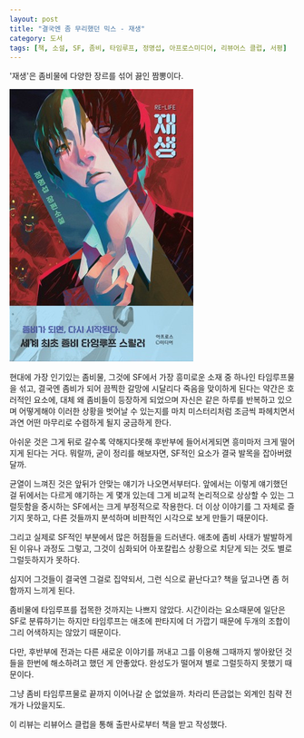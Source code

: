 ```yaml
---
layout: post
title: "결국엔 좀 무리했던 믹스 - 재생"
category: 도서
tags: [책, 소설, SF, 좀비, 타임루프, 정명섭, 아프로스미디어, 리뷰어스 클럽, 서평]
---
```


'재생'은
좀비물에 다양한 장르를 섞어 끓인 짬뽕이다.

![표지](/images/re-life-book-h480.jpg)

현대에 가장 인기있는 좀비물,
그것에 SF에서 가장 흥미로운 소재 중 하나인 타임루프물을 섞고,
결국엔 좀비가 되어 끔찍한 갈망에 시달리다 죽음을 맞이하게 된다는 약간은 호러적인 요소에,
대체 왜 좀비들이 등장하게 되었으며
자신은 같은 하루를 반복하고 있으며
어떻게해야 이러한 상황을 벗어날 수 있는지를
마치 미스터리처럼 조금씩 파헤치면서
과연 어떤 마무리로 수렴하게 될지 궁금하게 한다.

아쉬운 것은 그게 뒤로 갈수록 약해지다못해
후반부에 들어서게되면 흥미마저 크게 떨어지게 된다는 거다.
뭐랄까, 굳이 정리를 해보자면, SF적인 요소가 결국 발목을 잡아버렸달까.

균열이 느껴진 것은 앞뒤가 안맞는 얘기가 나오면서부터다.
앞에서는 이렇게 얘기했던 걸
뒤에서는 다르게 얘기하는 게 몇개 있는데
그게 비교적 논리적으로 상상할 수 있는 그럴듯함을 중시하는 SF에서는 크게 부정적으로 작용한다.
더 이상 이야기를 그 자체로 즐기지 못하고,
다른 것들까지 분석하며 비판적인 시각으로 보게 만들기 때문이다.

그리고 실제로 SF적인 부분에서 많은 허점들을 드러낸다.
애초에 좀비 사태가 발발하게 된 이유나 과정도 그렇고,
그것이 심화되어 아포칼립스 상황으로 치닫게 되는 것도 별로 그럴듯하지가 못하다.

심지어 그것들이 결국엔 그걸로 집약되서, 그런 식으로 끝난다고?
책을 덮고나면 좀 허함까지 느끼게 된다.

좀비물에 타임루프를 접목한 것까지는 나쁘지 않았다.
시간이라는 요소때문에 일단은 SF로 분류하기는 하지만 타임루프는 애초에 판타지에 더 가깝기 때문에
두개의 조합이 그리 어색하지는 않았기 때문이다.

다만, 후반부에 전과는 다른 새로운 이야기를 꺼내고
그를 이용해 그때까지 쌓아왔던 것들을 한번에 해소하려고 했던 게 안좋았다.
완성도가 떨어져 별로 그럴듯하지 못했기 때문이다.

그냥 좀비 타임루프물로 끝까지 이어나갈 순 없었을까.
차라리 뜬금없는 외계인 침략 전개가 나았을지도.



<div class="im im-info">
이 리뷰는 리뷰어스 클럽을 통해 출판사로부터 책을 받고 작성했다.
</div>
